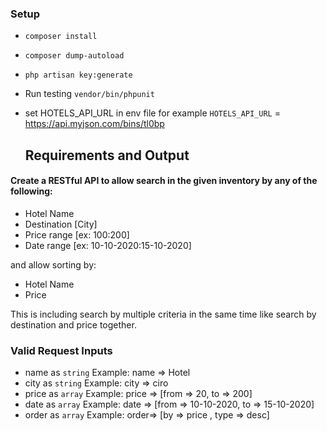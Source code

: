 ### Setup
*  `composer install`
* `composer dump-autoload`
*  `php artisan key:generate`
*  Run testing `vendor/bin/phpunit`
* set HOTELS_API_URL in env file
  for example `HOTELS_API_URL` = https://api.myjson.com/bins/tl0bp
  
  ## Requirements and Output

#### Create a RESTful API to **allow search** in the given inventory by any of the following:

- Hotel Name
- Destination [City]
- Price range [ex: $100:$200]
- Date range [ex: 10-10-2020:15-10-2020]

and allow sorting by:

- Hotel Name
- Price

This is including search by multiple criteria in the same time like search by destination and price together.

  
  ### Valid Request Inputs
  * name as `string` Example: name => Hotel
  * city as `string` Example: city => ciro
  * price as `array` Example: price => [from => 20, to => 200]
  * date as `array` Example:  date =>  [from => 10-10-2020, to => 15-10-2020]
  * order as `array` Example: order=>  [by => price , type => desc]
  
  
  
  

  


